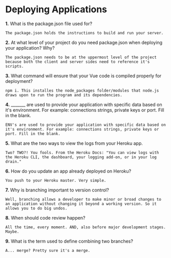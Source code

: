 # Deploying Applications

**1.** What is the package.json file used for?
<!-- enter you answer in the space below -->
```
The package.json holds the instructions to build and run your server.
``` 
**2.** At what level of your project do you need package.json when deploying your application? Why?
<!-- enter you answer in the space below -->
```
The package.json needs to be at the uppermost level of the project because both the client and server sides need to reference it's scripts.
```
**3.** What command will ensure that your Vue code is compiled properly for deployment?
<!-- enter you answer in the space below -->
```
npm i. This installes the node_packages folder/modules that node.js draws upon to run the program and its dependencies.
```
**4.** _______ are used to provide your application with specific data based on it's environment. For example: connections strings, private keys or port. Fill in the blank.
<!-- enter you answer in the space below -->
```
ENV's are used to provide your application with specific data based on it's environment. For example: connections strings, private keys or port. Fill in the blank.
```
**5.** What are the two ways to view the logs from your Heroku app.
<!-- enter you answer in the space below -->
```
Two? TWO?! You fools. From the Heroku Docs: "You can view logs with the Heroku CLI, the dashboard, your logging add-on, or in your log drain."
```
**6.** How do you update an app already deployed on Heroku?
<!-- enter you answer in the space below -->
```
You push to your Heroku master. Very simple.
```
**7.** Why is branching important to version control?
<!-- enter you answer in the space below -->
```
Well, branching allows a developer to make minor or broad changes to an application without changing it beyond a working version. So it allows you to do big undos.
```
**8.** When should code review happen?
<!-- enter you answer in the space below -->
```
All the time, every moment. AND, also before major development stages. Maybe.
```
**9.** What is the term used to define combining two branches?
<!-- enter you answer in the space below -->
```
A... merge? Pretty sure it's a merge.
```